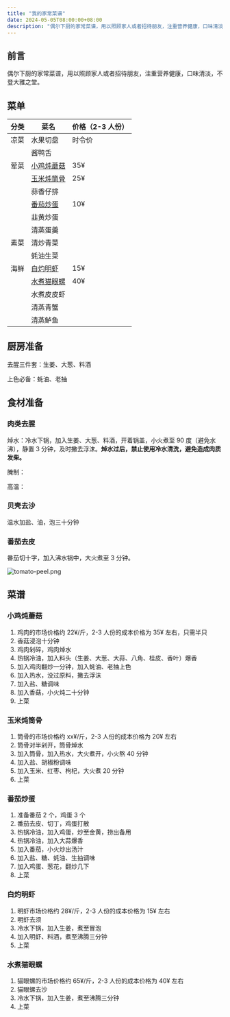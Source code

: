 ```yaml
---
title: "我的家常菜谱"
date: 2024-05-05T08:00:00+08:00
description: "偶尔下厨的家常菜谱，用以照顾家人或者招待朋友，注重营养健康，口味清淡，不登大雅之堂。"
---
```


## 前言

偶尔下厨的家常菜谱，用以照顾家人或者招待朋友，注重营养健康，口味清淡，不登大雅之堂。<!--more-->

## 菜单

| 分类 | 菜名                      | 价格（2-3 人份） |
| ---- | ------------------------- | ---------------- |
| 凉菜 | 水果切盘                  | 时令价           |
|      | 酱鸭舌                    |                  |
| 荤菜 | [小鸡炖蘑菇](#小鸡炖蘑菇) | 35¥              |
|      | [玉米炖筒骨](#玉米炖筒骨) | 25¥              |
|      | 蒜香仔排                  |                  |
|      | [番茄炒蛋](#番茄炒蛋)     | 10¥              |
|      | 韭黄炒蛋                  |                  |
|      | 清蒸蛋羹                  |                  |
| 素菜 | 清炒青菜                  |                  |
|      | 蚝油生菜                  |                  |
| 海鲜 | [白灼明虾](#白灼明虾)     | 15¥              |
|      | [水煮猫眼螺](#水煮猫眼螺) | 40¥              |
|      | 水煮皮皮虾                |                  |
|      | 清蒸青蟹                  |                  |
|      | 清蒸鲈鱼                  |                  |

## 厨房准备

去腥三件套：生姜、大葱、料酒

上色必备：蚝油、老抽

## 食材准备

### 肉类去腥

焯水：冷水下锅，加入生姜、大葱、料酒，开着锅盖，小火煮至 90 度（避免水沸），静置 3 分钟，及时撇去浮沫。**焯水过后，禁止使用冷水清洗，避免造成肉质发柴。**

腌制：

高温：

### 贝壳去沙

温水加盐、油，泡三十分钟

### 番茄去皮

番茄切十字，加入沸水锅中，大火煮至 3 分钟。

![tomato-peel.png](/images/my-cookbook/tomato-peel.png)

## 菜谱

### 小鸡炖蘑菇

1. 鸡肉的市场价格约 22¥/斤，2-3 人份的成本价格为 35¥ 左右，只需半只
2. 香菇浸泡十分钟
3. 鸡肉剁碎，鸡肉焯水
4. 热锅冷油，加入料头（生姜、大葱、大蒜、八角、桂皮、香叶）爆香
5. 加入鸡肉翻炒一分钟，加入蚝油、老抽上色
6. 加入热水，没过原料，撇去浮沫
7. 加入盐、糖调味
8. 加入香菇，小火炖二十分钟
9. 上菜

### 玉米炖筒骨

1. 筒骨的市场价格约 xx¥/斤，2-3 人份的成本价格为 20¥ 左右
2. 筒骨对半剁开，筒骨焯水
3. 加入筒骨，加入热水，大火煮开，小火熬 40 分钟
4. 加入盐、胡椒粉调味
5. 加入玉米、红枣、枸杞，大火煮 20 分钟
6. 上菜

### 番茄炒蛋

1. 准备番茄 2 个，鸡蛋 3 个
2. 番茄去皮、切丁，鸡蛋打散
3. 热锅冷油，加入鸡蛋，炒至金黄，捞出备用
4. 热锅冷油，加入大蒜爆香
5. 加入番茄，小火炒出汤汁
6. 加入盐、糖、蚝油、生抽调味
7. 加入鸡蛋、葱花，翻炒几下
8. 上菜

### 白灼明虾

1. 明虾市场价格约 28¥/斤，2-3 人份的成本价格为 15¥ 左右
2. 明虾去须
3. 冷水下锅，加入生姜，煮至冒泡
4. 加入明虾、料酒，煮至沸腾三分钟
5. 上菜

### 水煮猫眼螺

1. 猫眼螺的市场价格约 65¥/斤，2-3 人份的成本价格为 40¥ 左右
2. 猫眼螺去沙
3. 冷水下锅，加入生姜，煮至沸腾三分钟
4. 上菜
